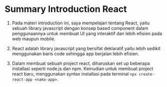 # Summary Introduction React

1. Pada materi introduction ini, saya mempelajari tentang React, yaitu sebuah library javascript dengan konsep based component dalam penggunaannya untuk membuat UI yang interaktif dan lebih efisien pada web maupun mobile.

2. React adalah library javascript yang bersifat deklaratif yaitu lebih sedikit menggunakan baris code sehingga app berjalan lebih efisien.

3. Dalam membuat sebuah project react, diharuskan set up beberapa installasi seperti node.js dan npm. Kemudian untuk membuat project react baru, menggunakan syntax installasi pada terminal `npx create-react-app <nama-app>`.
